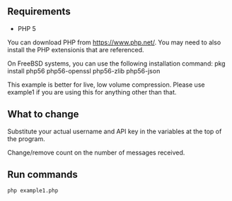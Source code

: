 Requirements
------------

* PHP 5

You can download PHP from https://www.php.net/. You may need to also install the PHP extensionis that are referenced.

On FreeBSD systems, you can use the following installation command:
    pkg install php56 php56-openssl php56-zlib php56-json

This example is better for live, low volume compression. Please use example1 if you are using this for anything other than that.

What to change
--------------

Substitute your actual username and API key in the variables at the top of the program.

Change/remove count on the number of messages received.



Run commands
------------

    php example1.php

